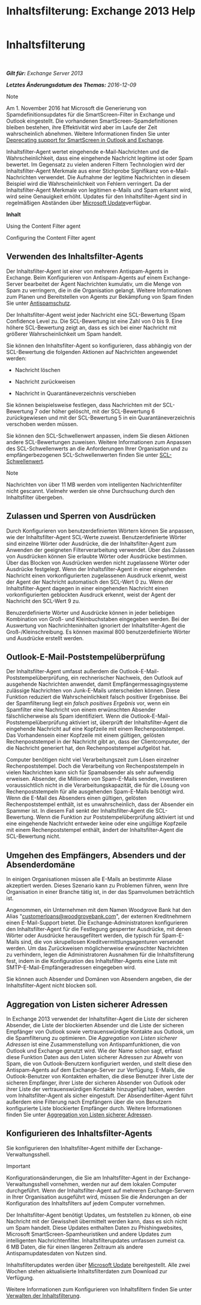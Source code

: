 ﻿---
title: 'Inhaltsfilterung: Exchange 2013 Help'
TOCTitle: Inhaltsfilterung
ms:assetid: d660ffbf-de05-46c2-940b-5200eca94e0a
ms:mtpsurl: https://technet.microsoft.com/de-de/library/Bb124739(v=EXCHG.150)
ms:contentKeyID: 50476811
ms.date: 05/22/2018
mtps_version: v=EXCHG.150
ms.translationtype: MT
---

# Inhaltsfilterung

 

_**Gilt für:** Exchange Server 2013_

_**Letztes Änderungsdatum des Themas:** 2016-12-09_


> [!NOTE]
> Am 1. November 2016 hat Microsoft die Generierung von Spamdefinitionsupdates für die SmartScreen-Filter in Exchange und Outlook eingestellt. Die vorhandenen SmartScreen-Spamdefinitionen bleiben bestehen, ihre Effektivität wird aber im Laufe der Zeit wahrscheinlich abnehmen. Weitere Informationen finden Sie unter <A href="https://go.microsoft.com/fwlink/p/?linkid=835894">Deprecating support for SmartScreen in Outlook and Exchange</A>.



Inhaltsfilter-Agent wertet eingehende e-Mail-Nachrichten und die Wahrscheinlichkeit, dass eine eingehende Nachricht legitime ist oder Spam bewertet. Im Gegensatz zu vielen anderen Filtern Technologien wird der Inhaltsfilter-Agent Merkmale aus einer Stichprobe Signifikanz von e-Mail-Nachrichten verwendet. Die Aufnahme der legitime Nachrichten in diesem Beispiel wird die Wahrscheinlichkeit von Fehlern verringert. Da der Inhaltsfilter-Agent Merkmale von legitimen e-Mails und Spam erkannt wird, wird seine Genauigkeit erhöht. Updates für den Inhaltsfilter-Agent sind in regelmäßigen Abständen über [Microsoft Update](https://go.microsoft.com/fwlink/p/?linkid=54836)verfügbar.

**Inhalt**

Using the Content Filter agent

Configuring the Content Filter agent

## Verwenden des Inhaltsfilter-Agents

Der Inhaltsfilter-Agent ist einer von mehreren Antispam-Agents in Exchange. Beim Konfigurieren von Antispam-Agents auf einem Exchange-Server bearbeitet der Agent Nachrichten kumulativ, um die Menge von Spam zu verringern, die in die Organisation gelangt. Weitere Informationen zum Planen und Bereitstellen von Agents zur Bekämpfung von Spam finden Sie unter [Antispamschutz](anti-spam-protection-exchange-2013-help.md).

Der Inhaltsfilter-Agent weist jeder Nachricht eine SCL-Bewertung (Spam Confidence Level zu. Die SCL-Bewertung ist eine Zahl von 0 bis 9. Eine höhere SCL-Bewertung zeigt an, dass es sich bei einer Nachricht mit größerer Wahrscheinlichkeit um Spam handelt.

Sie können den Inhaltsfilter-Agent so konfigurieren, dass abhängig von der SCL-Bewertung die folgenden Aktionen auf Nachrichten angewendet werden:

  - Nachricht löschen

  - Nachricht zurückweisen

  - Nachricht in Quarantäneverzeichnis verschieben

Sie können beispielsweise festlegen, dass Nachrichten mit der SCL-Bewertung 7 oder höher gelöscht, mit der SCL-Bewertung 6 zurückgewiesen und mit der SCL-Bewertung 5 in ein Quarantäneverzeichnis verschoben werden müssen.

Sie können den SCL-Schwellenwert anpassen, indem Sie diesen Aktionen andere SCL-Bewertungen zuweisen. Weitere Informationen zum Anpassen des SCL-Schwellenwerts an die Anforderungen Ihrer Organisation und zu empfängerbezogenen SCL-Schwellenwerten finden Sie unter [SCL-Schwellenwert](spam-confidence-level-threshold-exchange-2013-help.md).


> [!NOTE]
> Nachrichten von über 11 MB werden vom intelligenten Nachrichtenfilter nicht gescannt. Vielmehr werden sie ohne Durchsuchung durch den Inhaltsfilter übergeben.



## Zulassen und Sperren von Ausdrücken

Durch Konfigurieren von benutzerdefinierten Wörtern können Sie anpassen, wie der Inhaltsfilter-Agent SCL-Werte zuweist. Benutzerdefinierte Wörter sind einzelne Wörter oder Ausdrücke, die der Inhaltsfilter-Agent zum Anwenden der geeigneten Filterverarbeitung verwendet. Über das Zulassen von Ausdrücken können Sie erlaubte Wörter oder Ausdrücke bestimmen. Über das Blocken von Ausdrücken werden nicht zugelassene Wörter oder Ausdrücke festgelegt. Wenn der Inhaltsfilter-Agent in einer eingehenden Nachricht einen vorkonfigurierten zugelassenen Ausdruck erkennt, weist der Agent der Nachricht automatisch den SCL-Wert 0 zu. Wenn der Inhaltsfilter-Agent dagegen in einer eingehenden Nachricht einen vorkonfigurierten geblockten Ausdruck erkennt, weist der Agent der Nachricht den SCL-Wert 9 zu.

Benuzerdefinierte Wörter und Ausdrücke können in jeder beliebigen Kombination von Groß- und Kleinbuchstaben eingegeben werden. Bei der Auswertung von Nachrichteninhalten ignoriert der Inhaltsfilter-Agent die Groß-/Kleinschreibung. Es können maximal 800 benutzerdefinierte Wörter und Ausdrücke erstellt werden.

## Outlook-E-Mail-Poststempelüberprüfung

Der Inhaltsfilter-Agent umfasst außerdem die Outlook-E-Mail-Poststempelüberprüfung, ein rechnerischer Nachweis, den Outlook auf ausgehende Nachrichten anwendet, damit Empfängermessagingsysteme zulässige Nachrichten von Junk-E-Mails unterscheiden können. Diese Funktion reduziert die Wahrscheinlichkeit falsch positiver Ergebnisse. Bei der Spamfilterung liegt ein *falsch positives Ergebnis* vor, wenn ein Spamfilter eine Nachricht von einem erwünschten Absender fälschlicherweise als Spam identifiziert. Wenn die Outlook-E-Mail-Poststempelüberprüfung aktiviert ist, überprüft der Inhaltsfilter-Agent die eingehende Nachricht auf eine Kopfzeile mit einem Rechenpoststempel. Das Vorhandensein einer Kopfzeile mit einem gültigen, gelösten Rechenpoststempel in der Nachricht gibt an, dass der Clientcomputer, der die Nachricht generiert hat, den Rechenpoststempel aufgelöst hat.

Computer benötigen nicht viel Verarbeitungszeit zum Lösen einzelner Rechenpoststempel. Doch die Verarbeitung von Rechenpoststempeln in vielen Nachrichten kann sich für Spamabsender als sehr aufwendig erweisen. Absender, die Millionen von Spam-E-Mails senden, investieren voraussichtlich nicht in die Verarbeitungskapazität, die für die Lösung von Rechenpoststempeln für alle ausgehenden Spam-E-Mails benötigt wird. Wenn die E-Mail des Absenders einen gültigen, gelösten Rechenpoststempel enthält, ist es unwahrscheinlich, dass der Absender ein Spammer ist. In diesem Fall senkt der Inhaltsfilter-Agent die SCL-Bewertung. Wenn die Funktion zur Poststempelüberprüfung aktiviert ist und eine eingehende Nachricht entweder keine oder eine ungültige Kopfzeile mit einem Rechenpoststempel enthält, ändert der Inhaltsfilter-Agent die SCL-Bewertung nicht.

## Umgehen des Empfängers, Absenders und der Absenderdomäne

In einigen Organisationen müssen alle E-Mails an bestimmte Aliase akzeptiert werden. Dieses Szenario kann zu Problemen führen, wenn Ihre Organisation in einer Branche tätig ist, in der das Spamvolumen beträchtlich ist.

Angenommen, ein Unternehmen mit dem Namen Woodgrove Bank hat den Alias "customerloans@woodgrovebank.com", der externen Kreditnehmern einen E-Mail-Support bietet. Die Exchange-Administratoren konfigurieren den Inhaltsfilter-Agent für die Festlegung gesperrter Ausdrücke, mit denen Wörter oder Ausdrücke herausgefiltert werden, die typisch für Spam-E-Mails sind, die von skrupellosen Kreditvermittlungsagenturen versendet werden. Um das Zurückweisen möglicherweise erwünschter Nachrichten zu verhindern, legen die Administratoren Ausnahmen für die Inhaltsfilterung fest, indem in die Konfiguration des Inhaltsfilter-Agents eine Liste mit SMTP-E-Mail-Empfängeradressen eingegeben wird.

Sie können auch Absender und Domänen von Absendern angeben, die der Inhaltsfilter-Agent nicht blocken soll.

## Aggregation von Listen sicherer Adressen

In Exchange 2013 verwendet der Inhaltsfilter-Agent die Liste der sicheren Absender, die Liste der blockierten Absender und die Liste der sicheren Empfänger von Outlook sowie vertrauenswürdige Kontakte aus Outlook, um die Spamfilterung zu optimieren. Die *Aggregation von Listen sicherer Adressen* ist eine Zusammenstellung von Antispamfunktionen, die von Outlook und Exchange genutzt wird. Wie der Name schon sagt, erfasst diese Funktion Daten aus den Listen sicherer Adressen zur Abwehr von Spam, die von Outlook-Benutzern konfiguriert werden, und stellt diese den Antispam-Agents auf dem Exchange-Server zur Verfügung. E-Mails, die Outlook-Benutzer von Kontakten erhalten, die diese Benutzer ihrer Liste der sicheren Empfänger, ihrer Liste der sicheren Absender von Outlook oder ihrer Liste der vertrauenswürdigen Kontakte hinzugefügt haben, werden vom Inhaltsfilter-Agent als sicher eingestuft. Der Absenderfilter-Agent führt außerdem eine Filterung nach Empfängern über die von Benutzern konfigurierte Liste blockierter Empfänger durch. Weitere Informationen finden Sie unter [Aggregation von Listen sicherer Adressen](safelist-aggregation-exchange-2013-help.md).

## Konfigurieren des Inhaltsfilter-Agents

Sie konfigurieren den Inhaltsfilter-Agent mithilfe der Exchange-Verwaltungsshell.


> [!IMPORTANT]
> Konfigurationsänderungen, die Sie am Inhaltsfilter-Agent in der Exchange-Verwaltungsshell vornehmen, werden nur auf dem lokalen Computer durchgeführt. Wenn der Inhaltsfilter-Agent auf mehreren Exchange-Servern in Ihrer Organisation ausgeführt wird, müssen Sie die Änderungen an der Konfiguration des Inhaltsfilters auf jedem Computer vornehmen.



Der Inhaltsfilter-Agent benötigt Updates, um feststellen zu können, ob eine Nachricht mit der Gewissheit übermittelt werden kann, dass es sich nicht um Spam handelt. Diese Updates enthalten Daten zu Phishingwebsites, Microsoft SmartScreen-Spamheuristiken und andere Updates zum intelligenten Nachrichtenfilter. Inhaltsfilterupdates umfassen zumeist ca. 6 MB Daten, die für einen längeren Zeitraum als andere Antispamupdatesdaten von Nutzen sind.

Inhaltsfilterupdates werden über [Microsoft Update](https://go.microsoft.com/fwlink/p/?linkid=54836) bereitgestellt. Alle zwei Wochen stehen aktualisierte Inhaltsfilterdaten zum Download zur Verfügung.

Weitere Informationen zum Konfigurieren von Inhaltsfiltern finden Sie unter [Verwalten der Inhaltsfilterung](manage-content-filtering-exchange-2013-help.md).

